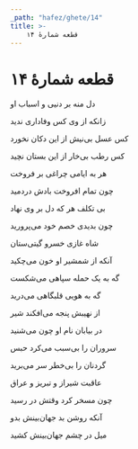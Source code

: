 ```yaml
---
_path: "hafez/ghete/14"
title: >-
    قطعه شمارهٔ ۱۴
---
```

# قطعه شمارهٔ ۱۴

<div class="b" id="bn1"><div class="m1"><p>دل منه بر دنیی و اسباب او</p></div>
<div class="m2"><p>زانکه از وی کس وفاداری ندید</p></div></div>
<div class="b" id="bn2"><div class="m1"><p>کس عسل بی‌نیش از این دکان نخورد</p></div>
<div class="m2"><p>کس رطب بی‌خار از این بستان نچید</p></div></div>
<div class="b" id="bn3"><div class="m1"><p>هر به ایامی چراغی بر فروخت</p></div>
<div class="m2"><p>چون تمام افروخت بادش دردمید</p></div></div>
<div class="b" id="bn4"><div class="m1"><p>بی تکلف هر که دل بر وی نهاد</p></div>
<div class="m2"><p>چون بدیدی خصم خود می‌پرورید</p></div></div>
<div class="b" id="bn5"><div class="m1"><p>شاه غازی خسرو گیتی‌ستان</p></div>
<div class="m2"><p>آنکه از شمشیر او خون می‌چکید</p></div></div>
<div class="b" id="bn6"><div class="m1"><p>گه به یک حمله سپاهی می‌شکست</p></div>
<div class="m2"><p>گه به هویی قلبگاهی می‌درید</p></div></div>
<div class="b" id="bn7"><div class="m1"><p>از نهیبش پنجه می‌افکند شیر</p></div>
<div class="m2"><p>در بیابان نام او چون می‌شنید</p></div></div>
<div class="b" id="bn8"><div class="m1"><p>سروران را بی‌سبب می‌کرد حبس</p></div>
<div class="m2"><p>گردنان را بی‌خطر سر می‌برید</p></div></div>
<div class="b" id="bn9"><div class="m1"><p>عاقبت شیراز و تبریز و عراق</p></div>
<div class="m2"><p>چون مسخر کرد وقتش در رسید</p></div></div>
<div class="b" id="bn10"><div class="m1"><p>آنکه روشن بد جهان‌بینش بدو</p></div>
<div class="m2"><p>میل در چشم جهان‌بینش کشید</p></div></div>
